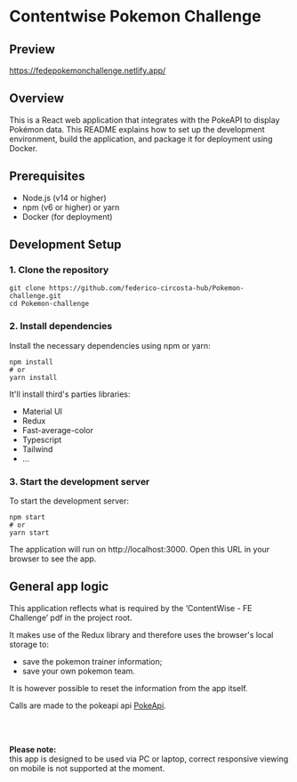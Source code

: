 # Contentwise Pokemon Challenge

## Preview
https://fedepokemonchallenge.netlify.app/

## Overview
This is a React web application that integrates with the PokeAPI to display Pokémon data. This README explains how to set up the development environment, build the application, and package it for deployment using Docker.

## Prerequisites
- Node.js (v14 or higher)
- npm (v6 or higher) or yarn
- Docker (for deployment)

## Development Setup
### 1. Clone the repository

```
git clone https://github.com/federico-circosta-hub/Pokemon-challenge.git
cd Pokemon-challenge
```

### 2. Install dependencies
Install the necessary dependencies using npm or yarn:
```
npm install
# or
yarn install
```
It'll install third's parties libraries:
- Material UI
- Redux
- Fast-average-color
- Typescript
- Tailwind
- ...

### 3. Start the development server
To start the development server:
```
npm start
# or
yarn start
```
The application will run on http://localhost:3000. Open this URL in your browser to see the app.

## General app logic
This application reflects what is required by the ‘ContentWise - FE Challenge’ pdf in the project root.

It makes use of the Redux library and therefore uses the browser's local storage to:
- save the pokemon trainer information;
- save your own pokemon team.

It is however possible to reset the information from the app itself.

Calls are made to the pokeapi api [PokeApi](https://pokeapi.co/docs/v2).

<br/>
<br/>

**Please note:** <br/>
this app is designed to be used via PC or laptop, correct responsive viewing on mobile is not supported at the moment.

